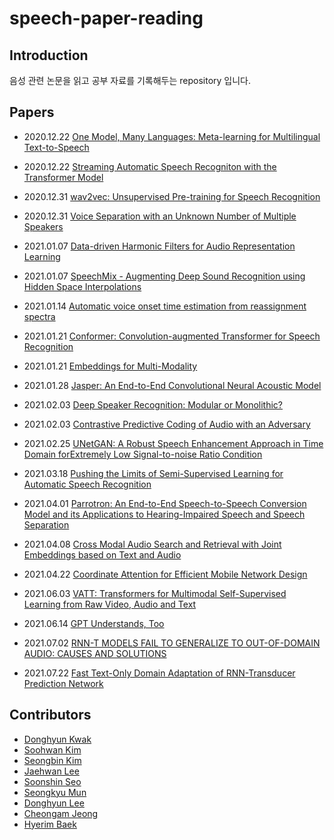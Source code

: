 # speech-paper-reading
  
## Introduction
  
음성 관련 논문을 읽고 공부 자료를 기록해두는 repository 입니다.  
  
## Papers  
  
- 2020.12.22 [One Model, Many Languages: Meta-learning for Multilingual Text-to-Speech](https://github.com/speech-paper-reading/speech-paper-reading/blob/main/notes/One-model-many-languages.md)
- 2020.12.22 [Streaming Automatic Speech Recogniton with the Transformer Model](https://github.com/speech-paper-reading/speech-paper-reading/blob/main/notes/streaming-automatic-speech-recognition-with-the-transformer-model.md)

- 2020.12.31 [wav2vec: Unsupervised Pre-training for Speech Recognition](https://github.com/speech-paper-reading/speech-paper-reading/blob/main/notes/wav2vec-unsupervised-pre-training-for-speech-recognition.md)

- 2020.12.31 [Voice Separation with an Unknown Number of Multiple Speakers](https://github.com/facebookresearch/svoice?fbclid=IwAR3pcpgyTdQPfa6pR6Ox7ge7fS00R0ApY5MrHdXtoB7nY17aNiIFfgRzHPs)

- 2021.01.07 [Data-driven Harmonic Filters for Audio Representation Learning](https://github.com/speech-paper-reading/speech-paper-reading/blob/main/notes/harmonic-cnn.md)

- 2021.01.07 [SpeechMix - Augmenting Deep Sound Recognition using Hidden Space Interpolations](https://github.com/speech-paper-reading/speech-paper-reading/blob/main/docs/speechmix_study_ppt.pdf)

- 2021.01.14 [Automatic voice onset time estimation from reassignment spectra](https://github.com/speech-paper-reading/speech-paper-reading/blob/main/docs/Auto_VOT_reassignment_spectra_CheonkamJeong.pdf)
  
- 2021.01.21 [Conformer: Convolution-augmented Transformer for Speech Recognition](https://github.com/speech-paper-reading/speech-paper-reading/blob/main/notes/conformer.md)

- 2021.01.21 [Embeddings for Multi-Modality](https://github.com/speech-paper-reading/speech-paper-reading/blob/main/docs/Embedding_skmun.pdf)

- 2021.01.28 [Jasper: An End-to-End Convolutional Neural Acoustic Model](https://github.com/speech-paper-reading/speech-paper-reading/blob/main/docs/JASPER.pdf)

- 2021.02.03 [Deep Speaker Recognition: Modular or Monolithic?](https://github.com/speech-paper-reading/speech-paper-reading/blob/main/notes/SR_Modular.md)
  
- 2021.02.03 [Contrastive Predictive Coding of Audio with an Adversary](https://github.com/speech-paper-reading/speech-paper-reading/blob/main/notes/CPC-with-an-adversary.md)

- 2021.02.25 [UNetGAN: A Robust Speech Enhancement Approach in Time Domain forExtremely Low Signal-to-noise Ratio Condition](https://github.com/speech-paper-reading/speech-paper-reading/blob/main/docs/UNetGAN.pdf)
  
- 2021.03.18 [Pushing the Limits of Semi-Supervised Learning for Automatic Speech Recognition](https://github.com/speech-paper-reading/speech-paper-reading/blob/main/notes/push-limits.md)
  
- 2021.04.01 [Parrotron: An End-to-End Speech-to-Speech Conversion Model and its Applications to Hearing-Impaired Speech and Speech Separation](https://github.com/speech-paper-reading/speech-paper-reading/blob/main/docs/parrotron_210401.pdf)

- 2021.04.08 [Cross Modal Audio Search and Retrieval with Joint Embeddings based on Text and Audio](https://github.com/speech-paper-reading/speech-paper-reading/blob/main/docs/cross_modal_audio_search.pdf)

- 2021.04.22 [Coordinate Attention for Efficient Mobile Network Design](https://github.com/speech-paper-reading/speech-paper-reading/blob/main/docs/coordinate_attention.pdf)

- 2021.06.03 [VATT: Transformers for Multimodal Self-Supervised Learning from Raw Video, Audio and Text](https://github.com/speech-paper-reading/speech-paper-reading/blob/main/docs/VATT.pdf)

- 2021.06.14 [GPT Understands, Too](https://github.com/speech-paper-reading/speech-paper-reading/blob/main/notes/p-tuning.md)

- 2021.07.02 [RNN-T MODELS FAIL TO GENERALIZE TO OUT-OF-DOMAIN AUDIO: CAUSES AND SOLUTIONS](https://github.com/speech-paper-reading/speech-paper-reading/blob/main/docs/RNNT-G.pdf)

- 2021.07.22 [Fast Text-Only Domain Adaptation of RNN-Transducer Prediction Network](https://github.com/speech-paper-reading/speech-paper-reading/blob/main/docs/DomainAdapt_RNNT.pdf)

## Contributors  
  
- [Donghyun Kwak](https://github.com/imcomking)  
- [Soohwan Kim](https://github.com/sooftware)  
- [Seongbin Kim](https://github.com/zelabean)  
- [Jaehwan Lee](https://github.com/jaehwlee)
- [Soonshin Seo](https://github.com/sunshines14)  
- [Seongkyu Mun](https://github.com/skmun-github)  
- [Donghyun Lee](https://github.com/dhtheuno)  
- [Cheongam Jeong](https://github.com/ninackjeong)  
- [Hyerim Baek](https://github.com/hreeeeMarina)  

